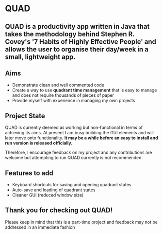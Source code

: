 # QUAD

## QUAD is a productivity app written in Java that takes the methodology behind Stephen R. Covey's '7 Habits of Highly Effective People' and allows the user to organise their day/week in a small, lightweight app.

## Aims

* Demonstrate clean and well commented code
* Create a way to use **quadrant time management** that is easy to
  manage and does not require thousands of pieces of paper
* Provide myself with experience in managing my own projects

## Project State

QUAD is currently deemed as working but non-functional in terms of
achieving its aims. At present I am busy building the GUI elements and
will later move onto functionality. **It may be a while before an easy to
install and run version is released officially.**

Therefore, I encourage feedback on my project and any contributions are
welcome but attempting to run QUAD currently is not recommended.

## Features to add
* Keyboard shortcuts for saving and opening quadrant states
* Auto-save and loading of quadrant states
* Cleaner GUI (reduced window size)

## Thank you for checking out QUAD!

Please keep in mind that this is a part-time project and feedback may not be addressed in an immediate fashion
